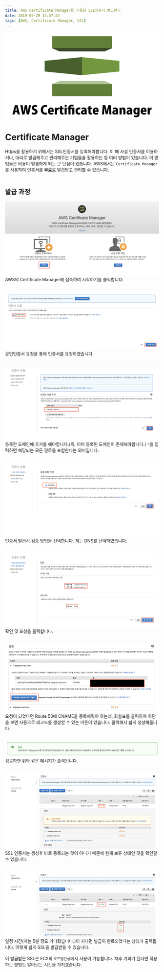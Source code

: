 ```yaml
---
title: AWS Certificate Manager를 이용한 SSL인증서 발급받기
date: 2019-09-29 17:57:24
tags: [AWS, Certificate Manager, SSL]
---
```


![images](/images/network/certificate_manager.png)<br/>

# Certificate Manager
Https를 활용하기 위해서는 SSL인증서를 등록해야합니다. 이 때 사설 인증서를 이용하거나, 대리로 발급해주고 관리해주는 기업들을 활용하는 등 여러 방법이 있습니다. 이 방법들은 비용이 발생하게 되는 큰 단점이 있습니다. AWS에서는 `Certificate Manager`를 사용하여 인증서를 **무료**로 발급받고 관리할 수 있습니다.<br/>
<br/>

## 발급 과정
![images](/images/network/ssl1.png) AWS의 Certificate Manager에 접속하여 시작하기를 클릭합니다.<br/>
<br/>

![images](/images/network/ssl2.png) 공인인증서 요청을 통해 인증서를 요청하겠습니다.<br/>
<br/>

![images](/images/network/ssl3.png) 등록한 도메인에 추가를 해야합니다.(즉, 이미 등록된 도메인이 존재해야합니다.)
`*`을 입력하면 해당되는 모든 경로를 포함한다는 의미입니다.<br/>
<br/>

![images](/images/network/ssl4.png) 인증서 발급시 검증 방법을 선택합니다. 저는 DNS를 선택하였습니다.<br/>
<br/>

![images](/images/network/ssl5.png) 확인 및 요청을 클릭합니다.<br/>
<br/>

![images](/images/network/ssl6.png) 요청이 되었다면 Route 53에 CNAME을 등록해줘야 하는데, 화살표를 클릭하여 하단을 보면 자동으로 레코드를 생성할 수 있는 버튼이 있습니다. 클릭해서 쉽게 생성해줍니다.<br/>
<br/>

![images](/images/network/ssl7.png) 성공하면 위와 같은 메시지가 출력됩니다.<br/>
<br/>

![images](/images/network/ssl8.png) SSL 인증서는 생성후 바로 등록되는 것이 아니기 때문에 현재 보류 상태인 것을 확인할 수 있습니다.<br/>
<br/>

![images](/images/network/ssl9.png) 일정 시간(저는 5분 정도 기다렸습니다.)이 지나면 발급이 완료되었다는 상태가 출력됩니다. 이렇게 쉽게 SSL을 발급받을 수 있습니다.<br/>
<br/>
이 발급받은 SSL은 EC2의 `로드밸런싱`에서 사용이 가능합니다. 차후 기회가 된다면 적용하는 방법도 알아보는 시간을 가지겠습니다.<br/>
